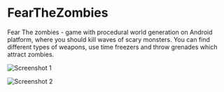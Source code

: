 # FearTheZombies

Fear The zombies - game with procedural world generation on Android platform, where you should kill waves of scary monsters. You can find different types of weapons, use time freezers and throw grenades which attract zombies.

![Screenshot 1](https://sun9-7.userapi.com/s/v1/if2/wFxVzmcTcojcRNZAnnF7N0UXrnOWulyWGltjXLIrHn738bPH5_50YZ-FjNQwOLLKgALjWI013liQXyWMeLtbS3TR.jpg?size=1027x573&quality=95&type=album)

![Screenshot 2](https://sun9-17.userapi.com/s/v1/if2/3fZ9eJUom3s1ngqAcXjkg2NDDohm_bMp6sn6uqD05bfsjM4Wpk-H_rh7wQKcTMrVjMC0ln3bTXf7MRMtRmYkazyA.jpg?size=1032x558&quality=95&type=album)
